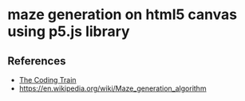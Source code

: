 # maze generation on html5 canvas using p5.js library

## References

* [The Coding Train](https://www.youtube.com/watch?v=HyK_Q5rrcr4)
* https://en.wikipedia.org/wiki/Maze_generation_algorithm